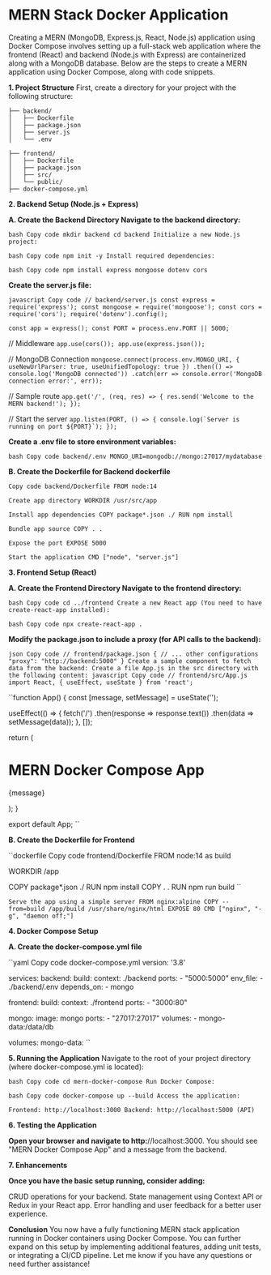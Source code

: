 # MERN Stack Docker Application 

Creating a MERN (MongoDB, Express.js, React, Node.js) application using Docker Compose involves setting up a full-stack web application where the frontend (React) and backend (Node.js with Express) are containerized along with a MongoDB database. Below are the steps to create a MERN application using Docker Compose, along with code snippets.

**1. Project Structure**
First, create a directory for your project with the following structure:

```
├── backend/
│   ├── Dockerfile
│   ├── package.json
│   ├── server.js
│   └── .env
```
```
├── frontend/
│   ├── Dockerfile
│   ├── package.json
│   ├── src/
│   └── public/
├── docker-compose.yml
```

**2. Backend Setup (Node.js + Express)**

**A. Create the Backend Directory Navigate to the backend directory:**

``bash
Copy code
mkdir backend
cd backend
Initialize a new Node.js project:
``

``bash
Copy code
npm init -y
Install required dependencies:
``

``bash
Copy code
npm install express mongoose dotenv cors
``

**Create the server.js file:**

``javascript
Copy code
// backend/server.js
const express = require('express');
const mongoose = require('mongoose');
const cors = require('cors');
require('dotenv').config();
``

``const app = express();
const PORT = process.env.PORT || 5000;
``

// Middleware
``app.use(cors());
app.use(express.json());
``

// MongoDB Connection
``mongoose.connect(process.env.MONGO_URI, { useNewUrlParser: true, useUnifiedTopology: true })
  .then(() => console.log('MongoDB connected'))
  .catch(err => console.error('MongoDB connection error:', err));
  ``

// Sample route
``app.get('/', (req, res) => {
  res.send('Welcome to the MERN backend!');
});
``

// Start the server
``app.listen(PORT, () => {
  console.log(`Server is running on port ${PORT}`);
});
``

**Create a .env file to store environment variables:**

``bash
Copy code
backend/.env
MONGO_URI=mongodb://mongo:27017/mydatabase
``

**B. Create the Dockerfile for Backend dockerfile**

``Copy code
backend/Dockerfile
FROM node:14
``

``Create app directory
WORKDIR /usr/src/app
``

``Install app dependencies
COPY package*.json ./
RUN npm install
``

``Bundle app source
COPY . .
``

``Expose the port
EXPOSE 5000
``

``Start the application
CMD ["node", "server.js"]
``

**3. Frontend Setup (React)**

**A. Create the Frontend Directory Navigate to the frontend directory:**

``bash
Copy code
cd ../frontend
Create a new React app (You need to have create-react-app installed):
``

``bash
Copy code
npx create-react-app .
``

**Modify the package.json to include a proxy (for API calls to the backend):**

``json
Copy code
// frontend/package.json
{
  // ... other configurations
  "proxy": "http://backend:5000"
}
Create a sample component to fetch data from the backend:
Create a file App.js in the src directory with the following content:
javascript
Copy code
// frontend/src/App.js
import React, { useEffect, useState } from 'react';
``

``function App() {
  const [message, setMessage] = useState('');

  useEffect(() => {
    fetch('/')
      .then(response => response.text())
      .then(data => setMessage(data));
  }, []);

  return (
    <div>
      <h1>MERN Docker Compose App</h1>
      <p>{message}</p>
    </div>
  );
}

export default App;
``

**B. Create the Dockerfile for Frontend**

``dockerfile
Copy code
frontend/Dockerfile
FROM node:14 as build

WORKDIR /app

COPY package*.json ./
RUN npm install
COPY . .
RUN npm run build
``

``Serve the app using a simple server
FROM nginx:alpine
COPY --from=build /app/build /usr/share/nginx/html
EXPOSE 80
CMD ["nginx", "-g", "daemon off;"]
``

**4. Docker Compose Setup**

**A. Create the docker-compose.yml file**

``yaml
Copy code
docker-compose.yml
version: '3.8'

services:
  backend:
    build:
      context: ./backend
    ports:
      - "5000:5000"
    env_file:
      - ./backend/.env
    depends_on:
      - mongo

  frontend:
    build:
      context: ./frontend
    ports:
      - "3000:80"

  mongo:
    image: mongo
    ports:
      - "27017:27017"
    volumes:
      - mongo-data:/data/db

volumes:
  mongo-data:
  ``
  
**5. Running the Application**
Navigate to the root of your project directory (where docker-compose.yml is located):

``bash
Copy code
cd mern-docker-compose
Run Docker Compose:
``

``bash
Copy code
docker-compose up --build
Access the application:
``

``Frontend: http://localhost:3000
Backend: http://localhost:5000 (API)
``

**6. Testing the Application**

**Open your browser and navigate to http:**//localhost:3000.
You should see "MERN Docker Compose App" and a message from the backend.

**7. Enhancements**

**Once you have the basic setup running, consider adding:**

CRUD operations for your backend.
State management using Context API or Redux in your React app.
Error handling and user feedback for a better user experience.

**Conclusion**
You now have a fully functioning MERN stack application running in Docker containers using Docker Compose. You can further expand on this setup by implementing additional features, adding unit tests, or integrating a CI/CD pipeline. Let me know if you have any questions or need further assistance!
